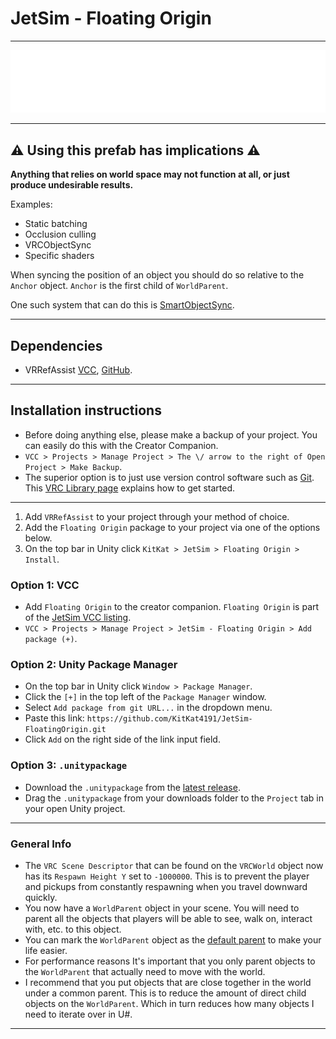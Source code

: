 
# JetSim - Floating Origin

___

![JetSim](https://raw.githubusercontent.com/KitKat4191/JetSim-VCC-Listing/main/Website/banner.png)

___

## ⚠ Using this prefab has implications ⚠

**Anything that relies on world space may not function at all, or just produce undesirable results.**

Examples:

* Static batching
* Occlusion culling
* VRCObjectSync
* Specific shaders

When syncing the position of an object you should do so relative to the `Anchor` object. `Anchor` is the first child of `WorldParent`.

One such system that can do this is [SmartObjectSync](https://github.com/MMMaellon/SmartObjectSync).

___

## Dependencies

* VRRefAssist [VCC](https://livedimensions.github.io/VRRefAssist/), [GitHub](https://github.com/LiveDimensions/VRRefAssist).

___

## Installation instructions

* Before doing anything else, please make a backup of your project. You can easily do this with the Creator Companion.
* `VCC > Projects > Manage Project > The \/ arrow to the right of Open Project > Make Backup`.
* The superior option is to just use version control software such as [Git](https://git-scm.com/book/en/v2/Getting-Started-What-is-Git%3F). This [VRC Library page](https://vrclibrary.com/wiki/books/lightbulbs-tutorials-tips-tricks/page/putting-unity-projects-in-github-for-ez-sharing-backups) explains how to get started.

___

1. Add `VRRefAssist` to your project through your method of choice.
2. Add the `Floating Origin` package to your project via one of the options below.
3. On the top bar in Unity click `KitKat > JetSim > Floating Origin > Install`.

### Option 1: VCC

* Add `Floating Origin` to the creator companion. `Floating Origin` is part of the [JetSim VCC listing](https://kitkat4191.github.io/JetSim-VCC-Listing/).
* `VCC > Projects > Manage Project > JetSim - Floating Origin > Add package (+)`.

### Option 2: Unity Package Manager

* On the top bar in Unity click `Window > Package Manager`.
* Click the `[+]` in the top left of the `Package Manager` window.
* Select `Add package from git URL...` in the dropdown menu.
* Paste this link: `https://github.com/KitKat4191/JetSim-FloatingOrigin.git`
* Click `Add` on the right side of the link input field.

### Option 3: `.unitypackage`

* Download the `.unitypackage` from the [latest release](https://github.com/KitKat4191/JetSim-FloatingOrigin/releases/latest).
* Drag the `.unitypackage` from your downloads folder to the `Project` tab in your open Unity project.

___

### General Info

* The `VRC Scene Descriptor` that can be found on the `VRCWorld` object now has its `Respawn Height Y` set to `-1000000`. This is to prevent the player and pickups from constantly respawning when you travel downward quickly.
* You now have a `WorldParent` object in your scene. You will need to parent all the objects that players will be able to see, walk on, interact with, etc. to this object.
* You can mark the `WorldParent` object as the [default parent](https://vrclibrary.com/wiki/books/whats-new-in-unity-2022/page/set-any-gameobject-as-default-parent) to make your life easier.
* For performance reasons It's important that you only parent objects to the `WorldParent` that actually need to move with the world.
* I recommend that you put objects that are close together in the world under a common parent. This is to reduce the amount of direct child objects on the `WorldParent`. Which in turn reduces how many objects I need to iterate over in U#.

___
